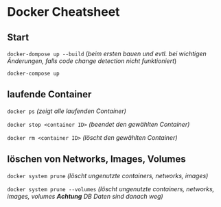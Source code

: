# Docker Cheatsheet

## Start

```docker-dompose up --build``` (*beim ersten bauen und evtl. bei wichtigen Änderungen, falls code change detection nicht funktioniert*)

```docker-compose up``` 



## laufende Container

```docker ps``` *(zeigt alle laufenden Container)*

```docker stop <container ID>``` *(beendet den gewählten Container)*

```docker rm <container ID>``` *(löscht den gewählten Container)*



## löschen von Networks, Images, Volumes

```docker system prune``` *(löscht ungenutzte containers, networks, images)*

```docker system prune --volumes``` *(löscht ungenutzte containers, networks, 	
															images, volumes*
												 		  *__Achtung__ DB Daten sind danach weg)*

